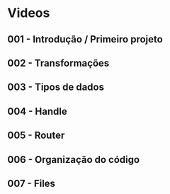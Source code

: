# Videos

## 001 - Introdução / Primeiro projeto

## 002 - Transformações

## 003 - Tipos de dados

## 004 - Handle

## 005 - Router

## 006 - Organização do código

## 007 - Files
